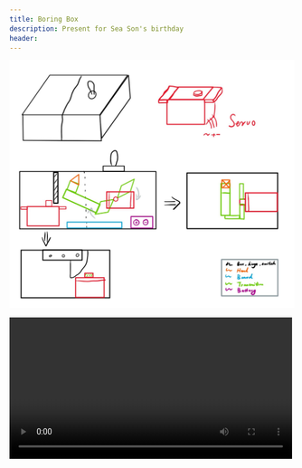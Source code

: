 ```yaml
---
title: Boring Box
description: Present for Sea Son's birthday 
header:
---
```


![图片](..\img\boring_box.png)

<video src="../img/32f8fcd2bdf15ec089adf12988927c2c.mp4" autoplay controls width="500px">
</video>
